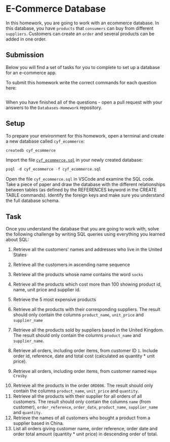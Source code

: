 # E-Commerce Database

In this homework, you are going to work with an ecommerce database. In this database, you have `products` that `consumers` can buy from different `suppliers`. Customers can create an `order` and several products can be added in one order.

## Submission

Below you will find a set of tasks for you to complete to set up a database for an e-commerce app.

To submit this homework write the correct commands for each question here:
```sql


```

When you have finished all of the questions - open a pull request with your answers to the `Databases-Homework` repository.

## Setup

To prepare your environment for this homework, open a terminal and create a new database called `cyf_ecommerce`:

```sql
createdb cyf_ecommerce
```

Import the file [`cyf_ecommerce.sql`](./cyf_ecommerce.sql) in your newly created database:

```sql
psql -d cyf_ecommerce -f cyf_ecommerce.sql
```

Open the file `cyf_ecommerce.sql` in VSCode and examine the SQL code. Take a piece of paper and draw the database with the different relationships between tables (as defined by the REFERENCES keyword in the CREATE TABLE commands). Identify the foreign keys and make sure you understand the full database schema.

## Task

Once you understand the database that you are going to work with, solve the following challenge by writing SQL queries using everything you learned about SQL:

1. Retrieve all the customers' names and addresses who live in the United States
<!-- SElECT name, address FROM CUSTOMERS WHERE country='United States'; -->
2. Retrieve all the customers in ascending name sequence
<!-- SELECT * FROM customers ORDER BY name ASC -->
3. Retrieve all the products whose name contains the word `socks`
<!-- SELECT * FROM products WHERE product_name LIKE '%socks%'; -->
4. Retrieve all the products which cost more than 100 showing product id, name, unit price and supplier id.
<!-- SELECT * FROM products 
INNER JOIN  product_availability 
ON products.id= product_availability.prod_id 
WHERE  product_availability.unit_price >100; -->
5. Retrieve the 5 most expensive products
<!-- SELECT * FROM products 
INNER JOIN  product_availability 
ON products.id= product_availability.prod_id 
ORDER BY  product_availability.unit_price DESC LIMIT 5; -->
6. Retrieve all the products with their corresponding suppliers. The result should only contain the columns `product_name`, `unit_price` and `supplier_name`

<!-- SELECT products.product_name, product_availability.unit_price, suppliers.supplier_name 
FROM products
INNER JOIN product_availability ON products.id= product_availability.prod_id 
INNER JOIN suppliers ON suppliers.id = product_availability.supp_id; -->

7. Retrieve all the products sold by suppliers based in the United Kingdom. The result should only contain the columns `product_name` and `supplier_name`.
<!-- SELECT products.product_name, suppliers.supplier_name FROM products INNER JOIN product_availability ON products.id = product_availability.prod_id INNER JOIN suppliers ON suppliers.id= product_availability.supp_id WHERE suppliers.country='United Kingdom'; -->
8. Retrieve all orders, including order items, from customer ID `1`. Include order id, reference, date and total cost (calculated as quantity * unit price).
<!-- SELECT orders.id, orders.order_reference, orders.order_date, SUM(order_items.quantity * product_availability.unit_price) as "total cost"  FROM orders 
INNER JOIN order_items ON orders.id= order_items.order_id
INNER JOIN product_availability ON order_items.product_id= product_availability.prod_id AND order_items.supplier_id = product_availability.supp_id
WHERE orders.customer_id=1
GROUP BY orders.id; -->
9. Retrieve all orders, including order items, from customer named `Hope Crosby`
<!-- SELECT * FROM orders
INNER JOIN order_items ON orders.id = order_items.order_id
INNER JOIN customers ON customers.id = orders.customer_id 
WHERE customers.name='Hope Crosby'; -->
10. Retrieve all the products in the order `ORD006`. The result should only contain the columns `product_name`, `unit_price` and `quantity`.
11. Retrieve all the products with their supplier for all orders of all customers. The result should only contain the columns `name` (from customer), `order_reference`, `order_date`, `product_name`, `supplier_name` and `quantity`.
12. Retrieve the names of all customers who bought a product from a supplier based in China.
13. List all orders giving customer name, order reference, order date and order total amount (quantity * unit price) in descending order of total.

